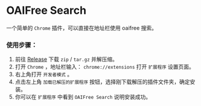 # OAIFree Search

一个简单的 `Chrome` 插件，可以直接在地址栏使用 oaifree 搜索。

### 使用步骤：

1. 前往 [Release](https://github.com/rslywhj/dougge-oaifree-search/releases/) 下载 `zip` / `tar.gz` 并解压缩。
2. 打开 `Chrome` ，地址栏输入： `chrome://extensions` 打开 `扩展程序` 设置页面。
3. 右上角打开 `开发者模式` 。
4. 点击左上角 `加载已解压的扩展程序` 按钮，选择刚下载解压的插件文件夹，确定安装。
5. 你可以在 `扩展程序` 中看到 `OAIFree Search` 说明安装成功。
